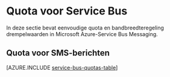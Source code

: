 <properties 
    pageTitle="Microsoft Azure-Service Bus quota en limieten | Microsoft Azure"
    description="Limieten en quota voor Azure Service Bus"
    services="service-bus"
    documentationCenter="na"
    authors="sethmanheim"
    manager="timlt"
    editor="" />
<tags 
    ms.service="service-bus"
    ms.devlang="na"
    ms.topic="article"
    ms.tgt_pltfrm="na"
    ms.workload="na"
    ms.date="10/05/2016"
    ms.author="sethm" />

# <a name="service-bus-quotas"></a>Quota voor Service Bus

In deze sectie bevat eenvoudige quota en bandbreedteregeling drempelwaarden in Microsoft Azure-Service Bus Messaging.

## <a name="messaging-quotas"></a>Quota voor SMS-berichten

[AZURE.INCLUDE [service-bus-quotas-table](../../includes/service-bus-quotas-table.md)] 